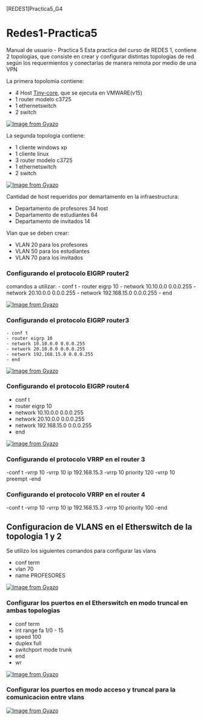 [REDES1]Practica5_G4
# Redes1-Practica5
Manual de usuario - Practica 5
Esta practica del curso de REDES 1, contiene 2 topologias, que consiste en crear y configurar distintas topologías de red según los requermientos y
conectarlas de manera remota por medio de una VPN

La primera topolomia contiene:
  - 4 Host [Tiny-core](http://tinycorelinux.net/downloads.html), que se ejecuta en VMWARE(v15)
  - 1 router modelo c3725
  - 1 ethernetswitch 
  - 2 switch 
  
[![Image from Gyazo](https://github.com/kevgoz/img_p5_redes/blob/master/topo1.png)]()

La segunda topologia contiene:
  - 1 cliente windows xp
  - 1 cliente linux
  - 3 router modelo c3725
  - 1 ethernetswitch 
  - 2 switch 
  
[![Image from Gyazo](https://github.com/kevgoz/img_p5_redes/blob/master/topo2.png)]()

Cantidad de host requeridos por demartamento en la infraestructura:
  - Departamento de profesores 34 host
  - Departamento de estudiantes 64
  - Departamento de invitados 14
  
Vlan que se deben crear:
  - VLAN 20 para los profesores
  - VLAN 50 para los estudiantes
  - VLAN 70 para los invitados
  
### Configurando el protocolo EIGRP  router2
comandos a utilizar:
    - conf t
    - router eigrp 10
    - network 10.10.0.0 0.0.0.255
    - network 20.10.0.0 0.0.0.255
    - network 192.168.15.0 0.0.0.255
    - end
    
  [![Image from Gyazo](https://github.com/kevgoz/img_p5_redes/blob/master/show_eigrp_router1.png)]()
    
 ### Configurando el protocolo EIGRP  router3
    - conf t
    - router eigrp 10
    - network 10.10.0.0 0.0.0.255
    - network 20.10.0.0 0.0.0.255
    - network 192.168.15.0 0.0.0.255
    - end
    
 [![Image from Gyazo](https://github.com/kevgoz/img_p5_redes/blob/master/show_eigrp_router2.png)]()
### Configurando el protocolo EIGRP  router4 

- conf t
- router eigrp 10
- network 10.10.0.0 0.0.0.255
- network 20.10.0.0 0.0.0.255
- network 192.168.15.0 0.0.0.255
- end

[![Image from Gyazo](https://github.com/kevgoz/img_p5_redes/blob/master/show_eigrp_router2.png)]()

### Configurando el protocolo VRRP en el router 3

-conf t
-vrrp 10
-vrrp 10 ip 192.168.15.3
-vrrp 10 priority 120
-vrrp 10 preempt
-end
### Configurando el protocolo VRRP en el router 4
-conf t
-vrrp 10
-vrrp 10 ip 192.168.15.3
-vrrp 10 priority 100
-end

## Configuracion de VLANS en el Etherswitch de la topologia 1 y 2
 Se utilizo los siguientes comandos para configurar las vlans
 - conf term
 - vlan 70
 - name PROFESORES
 
[![Image from Gyazo](https://github.com/kevgoz/img_p5_redes/blob/master/conf_vlan_topo1.png)]()

### Configurar los puertos en el Etherswitch en modo truncal en ambas topologias
  - conf term
  - int range fa 1/0 - 15
  - speed 100
  - duplex full
  - switchport mode trunk
  - end
  - wr
  
[![Image from Gyazo](https://github.com/kevgoz/img_p5_redes/blob/master/conf_puertos_trunk_topo1.png)]()
 
### Configurar los puertos en modo acceso y truncal para la comunicacion entre vlans

[![Image from Gyazo](https://github.com/kevgoz/img_p5_redes/blob/master/conf_puertos_switc.png)]()

  

